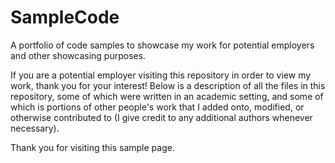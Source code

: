 # SampleCode
A portfolio of code samples to showcase my work for potential employers and other showcasing purposes.

If you are a potential employer visiting this repository in order to view my work, thank you for your interest! Below is a 
description of all the files in this repository, some of which were written in an academic setting, and some of which is portions of 
other people's work that I added onto, modified, or otherwise contributed to (I give credit to any additional authors whenever 
necessary).

Thank you for visiting this sample page.
